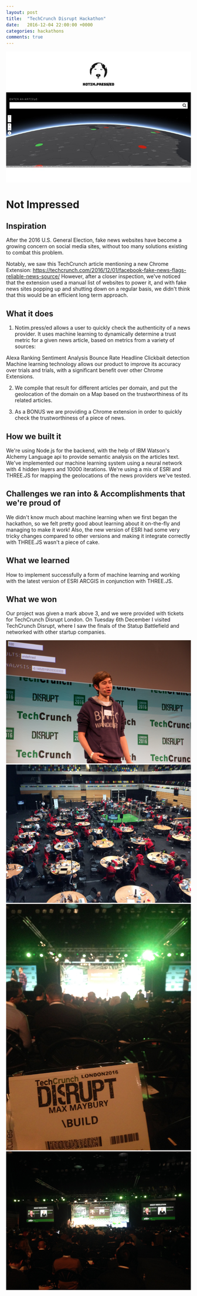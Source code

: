 ```yaml
---
layout: post
title:  "TechCrunch Disrupt Hackathon"
date:   2016-12-04 22:00:00 +0000
categories: hackathons
comments: true
---
```


<img class="screenshot" src="/assets/2016-12-04-techcrunch/screenshot.jpg" />

<h1>Not Impressed</h1>

## Inspiration
After the 2016 U.S. General Election, fake news websites have become a growing concern on social media sites, without too many solutions existing to combat this problem.

Notably, we saw this TechCrunch article mentioning a new Chrome Extension: https://techcrunch.com/2016/12/01/facebook-fake-news-flags-reliable-news-source/ However, after a closer inspection, we've noticed that the extension used a manual list of websites to power it, and with fake news sites popping up and shutting down on a regular basis, we didn't think that this would be an efficient long term approach.

## What it does
1) Notim.press/ed allows a user to quickly check the authenticity of a news provider. It uses machine learning to dynamically determine a trust metric for a given news article, based on metrics from a variety of sources:

Alexa Ranking
Sentiment Analysis
Bounce Rate
Headline Clickbait detection Machine learning technology allows our product to improve its accuracy over trials and trials, with a significant benefit over other Chrome Extensions.

2) We compile that result for different articles per domain, and put the geolocation of the domain on a Map based on the trustworthiness of its related articles.

3) As a BONUS we are providing a Chrome extension in order to quickly check the trustworthiness of a piece of news.

## How we built it
We're using Node.js for the backend, with the help of IBM Watson's Alchemy Language api to provide semantic analysis on the articles text. We've implemented our machine learning system using a neural network with 4 hidden layers and 10000 iterations. We're using a mix of ESRI and THREE.JS for mapping the geolocations of the news providers we've tested.

## Challenges we ran into & Accomplishments that we're proud of
We didn't know much about machine learning when we first began the hackathon, so we felt pretty good about learning about it on-the-fly and managing to make it work! Also, the new version of ESRI had some very tricky changes compared to other versions and making it integrate correctly with THREE.JS wasn't a piece of cake.

## What we learned
How to implement successfully a form of machine learning and working with the latest version of ESRI ARCGIS in conjunction with THREE.JS.

## What we won
Our project was given a mark above 3, and we were provided with tickets for TechCrunch Disrupt London. On Tuesday 6th December I visited TechCrunch Disrupt, where I saw the finals of the Statup Battlefield and networked with other startup companies.

<div class="photo-gallery">
	<img class="gallery-image" src="/assets/2016-12-04-techcrunch/1.jpg" />
	<img class="gallery-image" src="/assets/2016-12-04-techcrunch/2.jpg" />
	<img class="gallery-image" src="/assets/2016-12-04-techcrunch/3.jpg" />
	<img class="gallery-image" src="/assets/2016-12-04-techcrunch/4.jpg" />
</div>